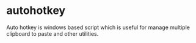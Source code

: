 # autohotkey
Auto hotkey is windows based script which is useful for manage multiple clipboard to paste and other utilities.
